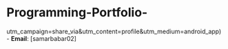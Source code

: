# Programming-Portfolio-
 utm_campaign=share_via&amp;utm_content=profile&amp;utm_medium=android_app) - **Email**: [samarbabar02]

